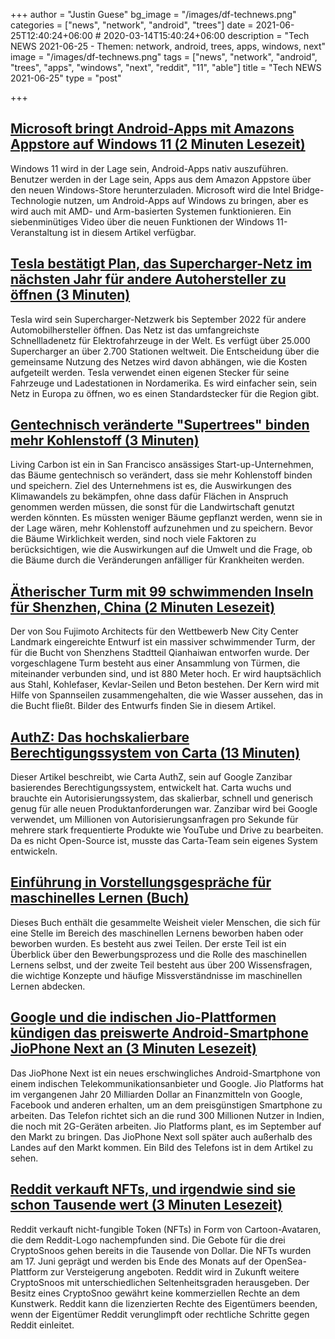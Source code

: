 +++
author = "Justin Guese"
bg_image = "/images/df-technews.png"
categories = ["news", "network", "android", "trees"]
date = 2021-06-25T12:40:24+06:00 # 2020-03-14T15:40:24+06:00
description = "Tech NEWS 2021-06-25 - Themen: network, android, trees, apps, windows, next"
image = "/images/df-technews.png"
tags = ["news", "network", "android", "trees", "apps", "windows", "next", "reddit", "11", "able"]
title = "Tech NEWS 2021-06-25"
type = "post"

+++

## [Microsoft bringt Android-Apps mit Amazons Appstore auf Windows 11 (2 Minuten Lesezeit)](https://www.theverge.com/2021/6/24/22548428/microsoft-windows-11-android-apps-support-amazon-store?scrolla=5eb6d68b7fedc32c19ef33b4)

 Windows 11 wird in der Lage sein, Android-Apps nativ auszuführen. Benutzer werden in der Lage sein, Apps aus dem Amazon Appstore über den neuen Windows-Store herunterzuladen. Microsoft wird die Intel Bridge-Technologie nutzen, um Android-Apps auf Windows zu bringen, aber es wird auch mit AMD- und Arm-basierten Systemen funktionieren. Ein siebenminütiges Video über die neuen Funktionen der Windows 11-Veranstaltung ist in diesem Artikel verfügbar.

## [Tesla bestätigt Plan, das Supercharger-Netz im nächsten Jahr für andere Autohersteller zu öffnen (3 Minuten)](https://electrek.co/2021/06/24/tesla-confirms-plan-open-supercharger-network-other-automakers-next-year/)

 Tesla wird sein Supercharger-Netzwerk bis September 2022 für andere Automobilhersteller öffnen. Das Netz ist das umfangreichste Schnellladenetz für Elektrofahrzeuge in der Welt. Es verfügt über 25.000 Supercharger an über 2.700 Stationen weltweit. Die Entscheidung über die gemeinsame Nutzung des Netzes wird davon abhängen, wie die Kosten aufgeteilt werden. Tesla verwendet einen eigenen Stecker für seine Fahrzeuge und Ladestationen in Nordamerika. Es wird einfacher sein, sein Netz in Europa zu öffnen, wo es einen Standardstecker für die Region gibt.

## [Gentechnisch veränderte "Supertrees" binden mehr Kohlenstoff (3 Minuten)](https://interestingengineering.com/genetically-engineered-supertrees-capture-more-carbon)

 Living Carbon ist ein in San Francisco ansässiges Start-up-Unternehmen, das Bäume gentechnisch so verändert, dass sie mehr Kohlenstoff binden und speichern. Ziel des Unternehmens ist es, die Auswirkungen des Klimawandels zu bekämpfen, ohne dass dafür Flächen in Anspruch genommen werden müssen, die sonst für die Landwirtschaft genutzt werden könnten. Es müssten weniger Bäume gepflanzt werden, wenn sie in der Lage wären, mehr Kohlenstoff aufzunehmen und zu speichern. Bevor die Bäume Wirklichkeit werden, sind noch viele Faktoren zu berücksichtigen, wie die Auswirkungen auf die Umwelt und die Frage, ob die Bäume durch die Veränderungen anfälliger für Krankheiten werden.

## [Ätherischer Turm mit 99 schwimmenden Inseln für Shenzhen, China (2 Minuten Lesezeit)](https://interestingengineering.com/ethereal-tower-with-99-floating-islands-designed-for-shenzhen-china)

 Der von Sou Fujimoto Architects für den Wettbewerb New City Center Landmark eingereichte Entwurf ist ein massiver schwimmender Turm, der für die Bucht von Shenzhens Stadtteil Qianhaiwan entworfen wurde. Der vorgeschlagene Turm besteht aus einer Ansammlung von Türmen, die miteinander verbunden sind, und ist 880 Meter hoch. Er wird hauptsächlich aus Stahl, Kohlefaser, Kevlar-Seilen und Beton bestehen. Der Kern wird mit Hilfe von Spannseilen zusammengehalten, die wie Wasser aussehen, das in die Bucht fließt. Bilder des Entwurfs finden Sie in diesem Artikel.

## [AuthZ: Das hochskalierbare Berechtigungssystem von Carta (13 Minuten)](https://medium.com/building-carta/authz-cartas-highly-scalable-permissions-system-782a7f2c840f)

 Dieser Artikel beschreibt, wie Carta AuthZ, sein auf Google Zanzibar basierendes Berechtigungssystem, entwickelt hat. Carta wuchs und brauchte ein Autorisierungssystem, das skalierbar, schnell und generisch genug für alle neuen Produktanforderungen war. Zanzibar wird bei Google verwendet, um Millionen von Autorisierungsanfragen pro Sekunde für mehrere stark frequentierte Produkte wie YouTube und Drive zu bearbeiten. Da es nicht Open-Source ist, musste das Carta-Team sein eigenes System entwickeln.

## [Einführung in Vorstellungsgespräche für maschinelles Lernen (Buch)](https://github.com/chiphuyen/ml-interviews-book)

 Dieses Buch enthält die gesammelte Weisheit vieler Menschen, die sich für eine Stelle im Bereich des maschinellen Lernens beworben haben oder beworben wurden. Es besteht aus zwei Teilen. Der erste Teil ist ein Überblick über den Bewerbungsprozess und die Rolle des maschinellen Lernens selbst, und der zweite Teil besteht aus über 200 Wissensfragen, die wichtige Konzepte und häufige Missverständnisse im maschinellen Lernen abdecken.

## [Google und die indischen Jio-Plattformen kündigen das preiswerte Android-Smartphone JioPhone Next an (3 Minuten Lesezeit)](https://techcrunch.com/2021/06/24/google-and-jio-platforms-announce-worlds-cheapest-smartphone-jiophone-next/)

 Das JioPhone Next ist ein neues erschwingliches Android-Smartphone von einem indischen Telekommunikationsanbieter und Google. Jio Platforms hat im vergangenen Jahr 20 Milliarden Dollar an Finanzmitteln von Google, Facebook und anderen erhalten, um an dem preisgünstigen Smartphone zu arbeiten. Das Telefon richtet sich an die rund 300 Millionen Nutzer in Indien, die noch mit 2G-Geräten arbeiten. Jio Platforms plant, es im September auf den Markt zu bringen. Das JioPhone Next soll später auch außerhalb des Landes auf den Markt kommen. Ein Bild des Telefons ist in dem Artikel zu sehen.

## [Reddit verkauft NFTs, und irgendwie sind sie schon Tausende wert (3 Minuten Lesezeit)](https://mashable.com/article/-reddit-sells-nft-cryptosnoos)

 Reddit verkauft nicht-fungible Token (NFTs) in Form von Cartoon-Avataren, die dem Reddit-Logo nachempfunden sind. Die Gebote für die drei CryptoSnoos gehen bereits in die Tausende von Dollar. Die NFTs wurden am 17. Juni geprägt und werden bis Ende des Monats auf der OpenSea-Plattform zur Versteigerung angeboten. Reddit wird in Zukunft weitere CryptoSnoos mit unterschiedlichen Seltenheitsgraden herausgeben. Der Besitz eines CryptoSnoo gewährt keine kommerziellen Rechte an dem Kunstwerk. Reddit kann die lizenzierten Rechte des Eigentümers beenden, wenn der Eigentümer Reddit verunglimpft oder rechtliche Schritte gegen Reddit einleitet.

